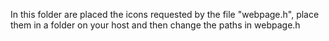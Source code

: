 In this folder are placed the icons requested by the file "webpage.h", place them in a folder on your host and then change the paths in webpage.h
